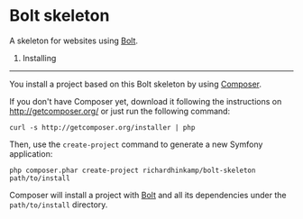 Bolt skeleton
=============

A skeleton for websites using [Bolt][1].

1) Installing
----------------------------------

You install a project based on this Bolt skeleton by using [Composer][2].

If you don't have Composer yet, download it following the instructions on
http://getcomposer.org/ or just run the following command:

    curl -s http://getcomposer.org/installer | php

Then, use the `create-project` command to generate a new Symfony application:

    php composer.phar create-project richardhinkamp/bolt-skeleton path/to/install

Composer will install a project with [Bolt][1] and all its dependencies under the
`path/to/install` directory.

[1]:    http://bolt.cm/
[2]:    http://getcomposer.org/